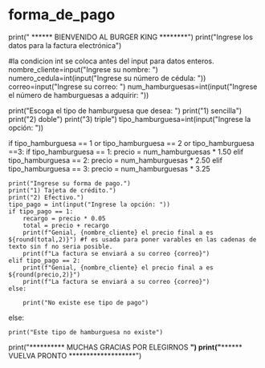 # forma_de_pago
print(" ****** BIENVENIDO AL BURGER KING ********")
print("Ingrese los datos para la factura electrónica")


#la condicion int se coloca antes del input para datos enteros.
nombre_cliente=input("Ingrese su nombre: ")
numero_cedula=int(input("Ingrese su número de cédula: "))
correo=input("Ingrese su correo: ")
num_hamburguesas=int(input("Ingrese el número de hamburguesas a adquirir: "))



print("Escoga el tipo de hamburguesa que desea: ")
print("1) sencilla")
print("2) doble")
print("3) triple")
tipo_hamburguesa=int(input("Ingrese la opción: "))


if tipo_hamburguesa == 1 or tipo_hamburguesa == 2 or tipo_hamburguesa ==3:
    if tipo_hamburguesa == 1:
        precio = num_hamburguesas * 1.50
    elif tipo_hamburguesa == 2:
        precio = num_hamburguesas * 2.50
    elif tipo_hamburguesa == 3:
        precio = num_hamburguesas * 3.25


    print("Ingrese su forma de pago.")
    print("1) Tajeta de crédito.")
    print("2) Efectivo.")
    tipo_pago = int(input("Ingrese la opción: "))
    if tipo_pago == 1:
        recargo = precio * 0.05
        total = precio + recargo
        print(f"Genial, {nombre_cliente} el precio final a es ${round(total,2)}") #f es usada para poner varables en las cadenas de texto sin f no seria posible.
        print(f"La factura se enviará a su correo {correo}")
    elif tipo_pago == 2:
        print(f"Genial, {nombre_cliente} el precio final a es ${round(precio,2)}")
        print(f"La factura se enviará a su correo {correo}")
    else:
        
        print("No existe ese tipo de pago")
        
else:
    
    print("Este tipo de hamburguesa no existe")
    


print("********** MUCHAS GRACIAS POR ELEGIRNOS **********")
print("**************** VUELVA PRONTO *******************")

